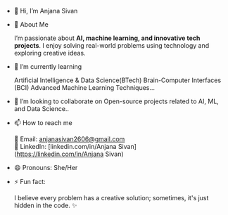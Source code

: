 - 👋 Hi, I’m Anjana Sivan
- 👀 About Me

  I’m passionate about **AI, machine learning, and innovative tech projects**.
  I enjoy solving real-world problems using technology and exploring creative ideas.
- 🌱 I’m currently learning

  Artificial Intelligence & Data Science(BTech)
  Brain-Computer Interfaces (BCI)
  Advanced Machine Learning Techniques...
- 💞️ I’m looking to collaborate on
  Open-source projects related to AI, ML, and Data Science..
- 📫 How to reach me 

  📧 Email: [anjanasivan2606@gmail.com](mailto:anjanasivan2606@gmail.com)  
  💼 LinkedIn: [linkedin.com/in/Anjana Sivan](https://linkedin.com/in/Anjana Sivan)  
- 😄 Pronouns:
  She/Her
- ⚡ Fun fact:

  I believe every problem has a creative solution; sometimes, it's just hidden in the code. ✨

<!---
Anjana-Sivan/Anjana-Sivan is a ✨ special ✨ repository because its `README.md` (this file) appears on your GitHub profile.
You can click the Preview link to take a look at your changes.
--->
